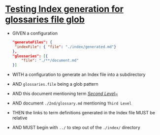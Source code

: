 # [Testing Index generation for glossaries file glob](#testing-index-generation-for-glossaries-file-glob)

*   GIVEN a configuration

    ```json
    "generateFiles": {
     "indexFile": { "file": "./index/generated.md"}
    },
    "glossaries": [{
        "file": "./**/document.md"
    }]
    ```

*   WITH a configuration to generate an Index file into a subdirectory

*   AND `glossaries.file` being a glob pattern

*   AND this document mentioning term *[Second Level\~][1]*

*   AND document `./2nd/glossary.md` mentioning `Third Level`

*   THEN the links to term definitions generated in the Index file MUST be relative

*   AND MUST begin with `../` to step out of the `./index/` directory

[1]: ./2nd/glossary2.md#second-level "Test: Mentioning term Third Level"
